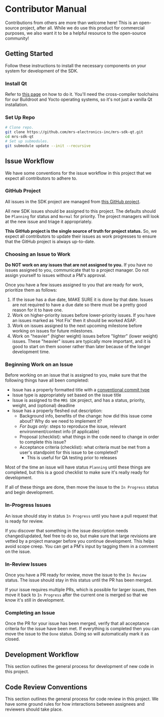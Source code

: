 # Contributor Manual

Contributions from others are more than welcome here! This is an open-source project, after all. While we do use this product for commercial purposes, we also want it to be a helpful resource to the open-source community!

## Getting Started

Follow these instructions to install the necessary components on your system for development of the SDK.

### Install Qt

Refer to [this page](https://qt.mrs-electronics.dev/guides/installation) on how to do it. You'll need the cross-compiler toolchains for our Buildroot and Yocto operating systems, so it's not just a vanilla Qt installation.

### Set Up Repo

```bash
# Clone repo.
git clone https://github.com/mrs-electronics-inc/mrs-sdk-qt.git
cd mrs-sdk-qt
# Set up submodules.
git submodule update --init --recursive
```

## Issue Workflow

We have some conventions for the issue workflow in this project that we expect all contributors to adhere to.

### GitHub Project

All issues in the SDK project are managed from [this GitHub project](https://github.com/orgs/mrs-electronics-inc/projects/4/views/1).

All new SDK issues should be assigned to this project. The defaults should be `Planning` for status and `Normal` for priority. The project managers will look at the new issue and triage it appropriately.

**This GitHub project is the single source of truth for project status.** So, we expect all contributors to update their issues as work progresses to ensure that the GitHub project is always up-to-date.

### Choosing an Issue to Work

**Do NOT work on any issues that are not assigned to you.** If you have no issues assigned to you, communicate that to a project manager. Do not assign yourself to issues without a PM's approval.

Once you have a few issues assigned to you that are ready for work, prioritize them as follows:

1. If the issue has a due date, MAKE SURE it is done by that date. Issues are not required to have a due date so there must be a pretty good reason for it to have one.
2. Work on higher-priority issues before lower-priority issues. If you have an issues marked as 'Hot Fix' then it should be worked ASAP.
3. Work on issues assigned to the next upcoming milestone before working on issues for future milestones.
4. Work on "heavier" (higher weight) issues before "lighter" (lower weight) issues. These "heavier" issues are typically more important, and it is good to start on them sooner rather than later because of the longer development time.

### Beginning Work on an Issue

Before working on an issue that is assigned to you, make sure that the following things have all been completed:

- Issue has a properly formatted title with a [conventional commit type](https://github.com/pvdlg/conventional-commit-types?tab=readme-ov-file#commit-types)
- Issue type is appropriately set based on the issue title
- Issue is assigned to the `MRS SDK` project, and has a status, priority, weight, and (optional) deadline
- Issue has a properly fleshed out description:
  - Background info, benefits of the change: how did this issue come about? Why do we need to implement it?
  - *For bugs only*: steps to reproduce the issue, relevant environment/context info (if applicable)
  - Proposal (checklist): what things in the code need to change in order to complete this issue?
  - Acceptance criteria (checklist): what criteria must be met from a user's standpoint for this issue to be completed?
    - This is useful for QA testing prior to releases

Most of the time an issue will have status `Planning` until these things are completed, but this is a good checklist to make sure it's really ready for development.

If all of these things are done, then move the issue to the `In Progress` status and begin development.

### In-Progress Issues

An issue should stay in status `In Progress` until you have a pull request that is ready for review.

If you discover that something in the issue description needs changed/updated, feel free to do so, but make sure that large revisions are vetted by a project manager before you continue development. This helps avoid scope creep. You can get a PM's input by tagging them in a comment on the issue.

### In-Review Issues

Once you have a PR ready for review, move the issue to the `In Review` status. The issue should stay in this status until the PR has been merged.

If your issue requires multiple PRs, which is possible for larger issues, then move it back to `In Progress` after the current one is merged so that we know it's still in development.

### Completing an Issue

Once the PR for your issue has been merged, verify that all acceptance criteria for the issue have been met. If everything is completed then you can move the issue to the `Done` status. Doing so will automatically mark it as closed.

## Development Workflow

This section outlines the general process for development of new code in this project.

## Code Review Conventions

This section outlines the general process for code review in this project. We have some ground rules for how interactions between assignees and reviewers should take place.
